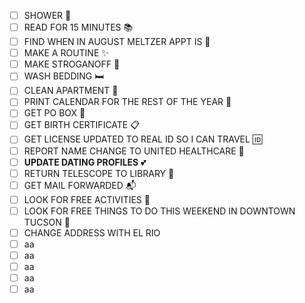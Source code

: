 - [ ] SHOWER 🚿
- [ ] READ FOR 15 MINUTES 📚
- [ ] FIND WHEN IN AUGUST MELTZER APPT IS 📅
- [ ] MAKE A ROUTINE ✨
- [ ] MAKE STROGANOFF 🍝
- [ ] WASH BEDDING 🛏️
- [ ] CLEAN APARTMENT 🧹
- [ ] PRINT CALENDAR FOR THE REST OF THE YEAR 📅
- [ ] GET PO BOX 📮
- [ ] GET BIRTH CERTIFICATE 📋
- [ ] GET LICENSE UPDATED TO REAL ID SO I CAN TRAVEL 🆔
- [ ] REPORT NAME CHANGE TO UNITED HEALTHCARE 🏥
- [ ] **UPDATE DATING PROFILES** 💕
- [ ] RETURN TELESCOPE TO LIBRARY 🔭
- [ ] GET MAIL FORWARDED 📬
- [ ] LOOK FOR FREE ACTIVITIES 🎉
- [ ] LOOK FOR FREE THINGS TO DO THIS WEEKEND IN DOWNTOWN TUCSON 🌵
- [ ] CHANGE ADDRESS WITH EL RIO
- [ ] aa
- [ ] aa
- [ ] aa
- [ ] aa
- [ ] aa
